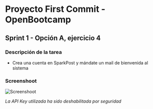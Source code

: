 # Proyecto First Commit - OpenBootcamp
## Sprint 1 - Opción A, ejercicio 4

### Descripción de la tarea
- Crea una cuenta en SparkPost y mándate un mail de bienvenida al sistema

### Screenshoot
![Screenshoot](https://daboy.me/sparkpost-test.png)

_La API Key utilizada ha sido deshabilitada por seguridad_
